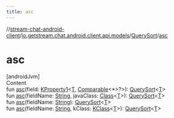 ```yaml
---
title: asc
---
```

//[stream-chat-android-client](../../../index.md)/[io.getstream.chat.android.client.api.models](../index.md)/[QuerySort](index.md)/[asc](asc.md)



# asc  
[androidJvm]  
Content  
fun [asc](asc.md)(field: [KProperty1](https://kotlinlang.org/api/latest/jvm/stdlib/kotlin.reflect/-k-property1/index.html)&lt;[T](index.md), [Comparable](https://kotlinlang.org/api/latest/jvm/stdlib/kotlin/-comparable/index.html)&lt;*&gt;?&gt;): [QuerySort](index.md)&lt;[T](index.md)&gt;  
fun [asc](asc.md)(fieldName: [String](https://kotlinlang.org/api/latest/jvm/stdlib/kotlin/-string/index.html), javaClass: [Class](https://developer.android.com/reference/kotlin/java/lang/Class.html)&lt;[T](index.md)&gt;): [QuerySort](index.md)&lt;[T](index.md)&gt;  
fun [asc](asc.md)(fieldName: [String](https://kotlinlang.org/api/latest/jvm/stdlib/kotlin/-string/index.html)): [QuerySort](index.md)&lt;[T](index.md)&gt;  
fun [asc](asc.md)(fieldName: [String](https://kotlinlang.org/api/latest/jvm/stdlib/kotlin/-string/index.html), kClass: [KClass](https://kotlinlang.org/api/latest/jvm/stdlib/kotlin.reflect/-k-class/index.html)&lt;[T](index.md)&gt;): [QuerySort](index.md)&lt;[T](index.md)&gt;  



